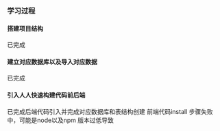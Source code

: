 ### 学习过程

#### 搭建项目结构
已完成
#### 建立对应数据库以及导入对应数据
已完成

#### 引入人人快速构建代码前后端
已完成后端代码引入并完成对应数据库和表结构创建
前端代码install 步骤失败中，可能是node以及npm 版本过低导致